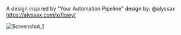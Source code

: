 A design inspired by "Your Automation Pipeline" design by: @alyssax 
https://alyssax.com/x/flowy/

![Screenshot_1](https://user-images.githubusercontent.com/29004070/173975547-d151b37c-7571-4e9b-9549-c4765b3e8c73.png)
